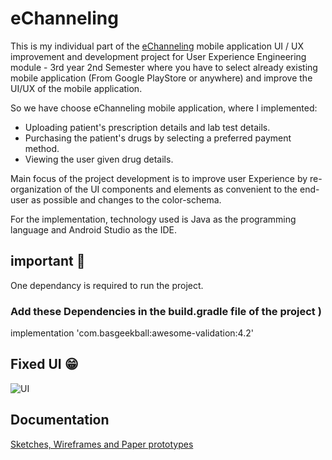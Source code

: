 # eChanneling

This is my individual part of the [eChanneling](https://play.google.com/store/apps/details?id=com.echannelling.mobilechannelling)  mobile application UI / UX improvement and development project for User Experience Engineering module - 3rd year 2nd Semester where you have to select already existing mobile application (From Google PlayStore or anywhere) and improve the UI/UX of the mobile application.<br> 

So we have choose eChanneling mobile application, where I implemented:<br>

- Uploading patient's prescription details and lab test details.<br>
- Purchasing the patient's drugs by selecting a preferred payment method.<br>
- Viewing the user given drug details.<br>

Main focus of the project development is to improve user Experience by re-organization of the UI components and elements as convenient to the end-user as possible and changes to the color-schema.<br>

For the implementation, technology used is Java as the programming language and Android Studio as the IDE.

## important 🤔

One dependancy is required to run the project.

### Add these Dependencies in the build.gradle file of the project )

implementation 'com.basgeekball:awesome-validation:4.2'

## Fixed UI 😁

![UI](https://user-images.githubusercontent.com/61576355/95424439-425f8a00-0960-11eb-9523-620ceebe8e16.png)

## Documentation

[Sketches, Wireframes and Paper prototypes](https://drive.google.com/file/d/10scKehO0T05BTV0K63y9wYP1yFJwkK6p/view?usp=sharing)
